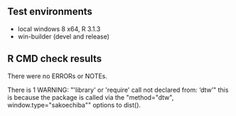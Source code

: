 ## Test environments
* local windows 8 x64, R 3.1.3
* win-builder (devel and release)

## R CMD check results
There were no ERRORs or NOTEs.

There is 1 WARNING: "'library' or 'require' call not declared from: ‘dtw’" this is because the package is called via the "method="dtw", window.type="sakoechiba"" options to dist().
